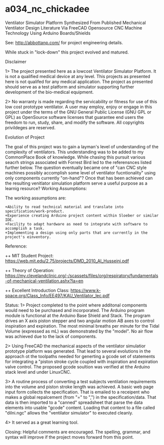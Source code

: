 # a034_nc_chickadee
Ventilator Simulator Platform Synthesized From Published Mechanical Ventilator Design Literature Via FreeCAD Opensource CNC Machine Technology Using Arduino Boards/Shields

See: http://abbottanp.com/ for project engineering details.

While stuck in "lock-down" this project evolved and matured.  


Disclaimer

1> The project presented here as a lowcost Ventilator Simulator Platform. It is not a qualified medical device at any level. This projects as presented here is not qualifed for any medical application. The project as presented should serve as a test platform and simulator supporting further development of the bio-medical equipment.

2> No warranty is made regarding the servicability or fitness for use of this low cost prototype ventilator. A user may employ, enjoy or engage in this project under the terms of the GNU General Public License (GNU GPL or GPL) as OpenSource software licenses that guarantee end users the freedom to run, study, share, and modify the software. All copyrights privildeges are reserved.


Evolution of Project

The goal of this project was to gain a layman's level of understanding of the complexity of ventilators. This understanding was to be added to my CommonPlace Book of knowledge. While chasing this pursuit various seacrh strings associated with Forrest Bird led to the referensnces listed further below. The question eventually became one of "can CNC style machines possibly accomplish some level of ventilator fucntionality" using only components currently "on-hand"? Once that has been achieved can the resulting venitlator simulation platform serve a useful purpose as a learnig resource?
Working Assumptions:


The working assumptions are:

    +Ability to read technical material and translate into specification/work-product.
    +Experience creating Arduino project content within Sloeber or similar IDE.
    +Facility to adapt hardware as need to integrate with software to accomplish a task.
    +Implementing a design using only parts that are currently in the project's einventory.


Reference:

++ MIT Student Project: https://web.mit.edu/2.75/projects/DMD_2010_Al_Husseini.pdf

++ Theory of Operation: https://my.clevelandclinic.org/-/scassets/files/org/respiratory/fundamentals-of-mechanical-ventilation.ashx?la=en

++ Excellent Introduction Class: https://www.k-space.org/Class_Info/EE497/KAU_Ventilator_lec.pdf



Status:
1> Project completed to the point where additonal components would need to be purchased and incorporated.  The Arduino program module is functional at the Arduino Base Shield and Stack.  The program drives an X axis piston stepper and two angular motion  AB axes to control inspiration and expiration.  The most minimal breaths per minute for the Tidal Volume (expressed as mL) was demonstrated by the "model".  No air flow was achieved due to the lack of components. 

2> Using FreeCAD the mechanical aspects of the ventilator simulatior prototype platform was generated.  That lead to several evolutions in the approach ot the toolpaths needed for generting a gcode set of statements for integrating a "piston stroke cycle coupled with inspiration and expiration valve control. The proposed gcode soultion was verified at tthe Arduino stack level and under LinuxCNC.  

3> A routine process of converting a test subjects ventilation requirements into the volume and piston stroke length was achieved.  A basic web page input form collects the specification.  That is emailed to a receipent who makes a global repalcement (from "=" to ",") in the specification/data.  That data is then imported to a "canned" spreadsheet that parse the data elements into usable "gcode" content.  Loading that content to a file called "dilni.ngc" allows the "ventilator simulator" to executed cleanly.

4> It served as a great learning tool.


Closing:
Helpful comments are encouraged.  The spelling, grammar, and syntax will improve if the project moves forward from this point.
